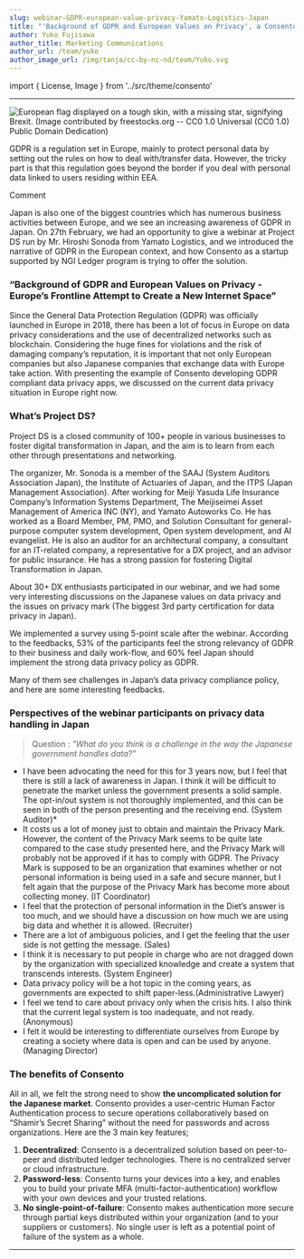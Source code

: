 ```yaml
---
slug: webinar-GDPR-european-value-privacy-Yamato-Logistics-Japan
title: "'Background of GDPR and European Values on Privacy', a Consento webinar at ProjectDS"
author: Yuko Fujisawa
author_title: Marketing Communications 
author_url: /team/yuko
author_image_url: /img/tanja/cc-by-nc-nd/team/Yuko.svg
---
```


import { License, Image } from '../src/theme/consento'

--- 

<Image
  src="img/external/fair-use/eu-flag-elephant-skin.jpg"
  caption=""
  alt="European flag displayed on a tough skin, with a missing star, signifying Brexit. (Image contributed by freestocks.org -- CC0 1.0 Universal (CC0 1.0) Public Domain Dedication)"
/>



GDPR is a regulation set in Europe, mainly to protect personal data by setting out the rules on how to deal with/transfer data. However, the tricky part is that this regulation goes beyond the border if you deal with personal data linked to users residing within EEA.
<!--truncate-->
 Comment

Japan is also one of the biggest countries which has numerous business activities between Europe, and we see an increasing awareness of GDPR in Japan. On 27th February, we had an opportunity to give a webinar at Project DS run by Mr. Hiroshi Sonoda from Yamato Logistics, and we introduced the narrative of GDPR in the European context, and how Consento as a startup supported by NGI Ledger program is trying to offer the solution.

### “Background of GDPR and European Values on Privacy - Europe’s Frontline Attempt to Create a New Internet Space”

Since the General Data Protection Regulation (GDPR) was officially launched in Europe in 2018, there has been a lot of focus in Europe on data privacy considerations and the use of decentralized networks such as blockchain. Considering the huge fines for violations and the risk of damaging company’s reputation, it is important that not only European companies but also Japanese companies that exchange data with Europe take action. With presenting the example of Consento developing GDPR compliant data privacy apps, we discussed on the current data privacy situation in Europe right now.


### What’s Project DS?

Project DS is a closed community of 100+ people in various businesses to foster digital transformation in Japan, and the aim is to learn from each other through presentations and networking.

The organizer, Mr. Sonoda is a member of the SAAJ (System Auditors Association Japan), the Institute of Actuaries of Japan, and the ITPS (Japan Management Association). After working for Meiji Yasuda Life Insurance Company’s Information Systems Department, The Meijiseimei Asset Management of America INC (NY), and Yamato Autoworks Co. He has worked as a Board Member, PM, PMO, and Solution Consultant for general-purpose computer system development, Open system development, and AI evangelist. He is also an auditor for an architectural company, a consultant for an IT-related company, a representative for a DX project, and an advisor for public insurance. He has a strong passion for fostering Digital Transformation in Japan.

About 30+ DX enthusiasts participated in our webinar, and we had some very interesting discussions on the Japanese values on data privacy and the issues on privacy mark (The biggest 3rd party certification for data privacy in Japan).

We implemented a survey using 5-point scale after the webinar. According to the feedbacks, 53% of the participants feel the strong relevancy of GDPR to their business and daily work-flow, and 60% feel Japan should implement the strong data privacy policy as GDPR.

Many of them see challenges in Japan’s data privacy compliance policy, and here are some interesting feedbacks.

### Perspectives of the webinar participants on privacy data handling in Japan

> Question : *"What do you think is a challenge in the way the Japanese government handles data?"*

- I have been advocating the need for this for 3 years now, but I feel that there is still a lack of awareness in Japan. I think it will be difficult to penetrate the market unless the government presents a solid sample. The opt-in/out system is not thoroughly implemented, and this can be seen in both of the person presenting and the receiving end. (System Auditor)*
- It costs us a lot of money just to obtain and maintain the Privacy Mark. However, the content of the Privacy Mark seems to be quite late compared to the case study presented here, and the Privacy Mark will probably not be approved if it has to comply with GDPR. The Privacy Mark is supposed to be an organization that examines whether or not personal information is being used in a safe and secure manner, but I felt again that the purpose of the Privacy Mark has become more about collecting money. (IT Coordinator)
- I feel that the protection of personal information in the Diet’s answer is too much, and we should have a discussion on how much we are using big data and whether it is allowed. (Recruiter)
- There are a lot of ambiguous policies, and I get the feeling that the user side is not getting the message. (Sales)
- I think it is necessary to put people in charge who are not dragged down by the organization with specialized knowledge and create a system that transcends interests. (System Engineer)
- Data privacy policy will be a hot topic in the coming years, as governments are expected to shift paper-less.(Administrative Lawyer)
- I feel we tend to care about privacy only when the crisis hits. I also think that the current legal system is too inadequate, and not ready. (Anonymous)
- I felt it would be interesting to differentiate ourselves from Europe by creating a society where data is open and can be used by anyone.(Managing Director)

### The benefits of Consento

All in all, we felt the strong need to show **the uncomplicated solution for the Japanese market**. Consento provides a user-centric Human Factor Authentication process to secure operations collaboratively based on “Shamir’s Secret Sharing” without the need for passwords and across organizations. Here are the 3 main key features;

1. **Decentralized**: Consento is a decentralized solution based on peer-to-peer and distributed ledger technologies. There is no centralized server or cloud infrastructure.
2. **Password-less**: Consento turns your devices into a key, and enables you to build your private MFA (multi-factor-authentication) workflow with your own devices and your trusted relations.
3. **No single-point-of-failure**: Consento makes authentication more secure through partial keys distributed within your organization (and to your suppliers or customers). No single user is left as a potential point of failure of the system as a whole.


--- 

<License author="yuko" year="2021" license="CC-BY-NC-SA" />
